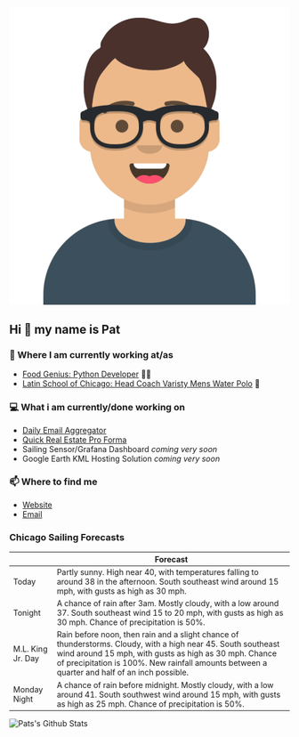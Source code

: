 [![Social banner for p-j-falconer](https://raw.githubusercontent.com/P-J-FALCONER/P-J-FALCONER/master/assets/avataaars.svg)](https://patfalconer.com/)
## Hi :wave: my name is Pat

### 💼 Where I am currently working at/as
- [Food Genius: Python Developer](https://getfoodgenius.com/) 🍔🐍
- [Latin School of Chicago: Head Coach Varisty Mens Water Polo](https://www.latinschool.org/) 🤽


### 💻 What i am currently/done working on
 - [Daily Email Aggregator](https://github.com/P-J-FALCONER/dott_daily_mail)
 - [Quick Real Estate Pro Forma](https://github.com/P-J-FALCONER/henry)
 - Sailing Sensor/Grafana Dashboard *coming very soon*
 - Google Earth KML Hosting Solution *coming very soon*

### 📫 Where to find me
 - [Website](https://patfalconer.com/)
 - [Email](mailto:patrick.j.falconer@gmail.com)


### Chicago Sailing Forecasts
|   | Forecast  |
|---|---|
| Today | Partly sunny. High near 40, with temperatures falling to around 38 in the afternoon. South southeast wind around 15 mph, with gusts as high as 30 mph. |
| Tonight | A chance of rain after 3am. Mostly cloudy, with a low around 37. South southeast wind 15 to 20 mph, with gusts as high as 30 mph. Chance of precipitation is 50%. |
| M.L. King Jr. Day | Rain before noon, then rain and a slight chance of thunderstorms. Cloudy, with a high near 45. South southeast wind around 15 mph, with gusts as high as 30 mph. Chance of precipitation is 100%. New rainfall amounts between a quarter and half of an inch possible. |
| Monday Night | A chance of rain before midnight. Mostly cloudy, with a low around 41. South southwest wind around 15 mph, with gusts as high as 25 mph. Chance of precipitation is 50%. |

![Pats's Github Stats](https://github-readme-stats.vercel.app/api?username=p-j-falconer&show_icons=true&theme=radical)
